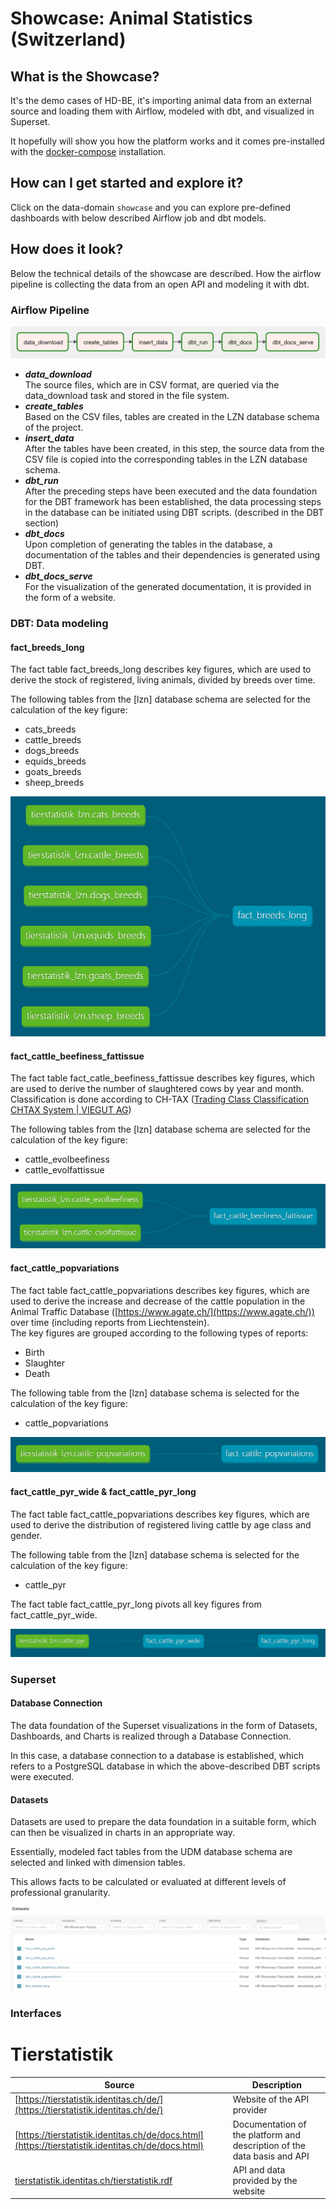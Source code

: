 # Showcase: Animal Statistics (Switzerland)

## What is the Showcase?

It's the demo cases of HD-BE, it's importing animal data from an external source and loading them with Airflow, modeled with dbt, and visualized in Superset.

It hopefully will show you how the platform works and it comes pre-installed with the [docker-compose](../../../hello-data-deployment/docker-compose/README.md) installation.

## How can I get started and explore it?

Click on the data-domain `showcase` and you can explore pre-defined dashboards with below described Airflow job and dbt models.

## How does it look?

Below the technical details of the showcase are described. How the airflow pipeline is collecting the data from an open API and modeling it with dbt.

### Airflow Pipeline

![](../images/Pasted%20image%2020231130144045.png)

- _**data_download**_  
  The source files, which are in CSV format, are queried via the data_download task and stored in the file system.
- _**create_tables**_  
  Based on the CSV files, tables are created in the LZN database schema of the project.
- _**insert_data**_  
  After the tables have been created, in this step, the source data from the CSV file is copied into the corresponding tables in the LZN database schema.
- _**dbt_run**_  
  After the preceding steps have been executed and the data foundation for the DBT framework has been established, the data processing steps in the database can be initiated using
  DBT scripts. (described in the DBT section)
- _**dbt_docs**_  
  Upon completion of generating the tables in the database, a documentation of the tables and their dependencies is generated using DBT.
- _**dbt_docs_serve**_  
  For the visualization of the generated documentation, it is provided in the form of a website.

### DBT: Data modeling

#### fact_breeds_long 

The fact table fact_breeds_long describes key figures, which are used to derive the stock of registered, living animals, divided by breeds over time.

The following tables from the [lzn] database schema are selected for the calculation of the key figure:

- cats_breeds
- cattle_breeds
- dogs_breeds
- equids_breeds
- goats_breeds
- sheep_breeds

![](../images/Pasted%20image%2020231130144109.png)

#### fact_cattle_beefiness_fattissue 

The fact table fact_catle_beefiness_fattissue describes key figures, which are used to derive the number of slaughtered cows by year and month.  
Classification is done according to CH-TAX ([Trading Class Classification CHTAX System | VIEGUT AG](https://www.viegut.ch/de/marktinfo/chtax-tabellen/))

The following tables from the [lzn] database schema are selected for the calculation of the key figure:

- cattle_evolbeefiness
- cattle_evolfattissue

![](../images/Pasted%20image%2020231130144118.png)

#### fact_cattle_popvariations 

The fact table fact_cattle_popvariations describes key figures, which are used to derive the increase and decrease of the cattle population in the Animal Traffic
Database ([https://www.agate.ch/](https://www.agate.ch/)) over time (including reports from Liechtenstein).  
The key figures are grouped according to the following types of reports:

- Birth
- Slaughter
- Death

The following table from the [lzn] database schema is selected for the calculation of the key figure:

- cattle_popvariations

![](../images/Pasted%20image%2020231130144128.png)

#### fact_cattle_pyr_wide & fact_cattle_pyr_long

The fact table fact_cattle_popvariations describes key figures, which are used to derive the distribution of registered living cattle by age class and gender.

The following table from the [lzn] database schema is selected for the calculation of the key figure:

- cattle_pyr

The fact table fact_cattle_pyr_long pivots all key figures from fact_cattle_pyr_wide.

![](../images/Pasted%20image%2020231130144139.png)

### Superset

#### Database Connection

The data foundation of the Superset visualizations in the form of Datasets, Dashboards, and Charts is realized through a Database Connection.

In this case, a database connection to a database is established, which refers to a PostgreSQL database in which the above-described DBT scripts were executed.

#### Datasets

Datasets are used to prepare the data foundation in a suitable form, which can then be visualized in charts in an appropriate way.

Essentially, modeled fact tables from the UDM database schema are selected and linked with dimension tables.

This allows facts to be calculated or evaluated at different levels of professional granularity.

![](../images/Pasted%20image%2020231130144155.png)

### Interfaces

# Tierstatistik

| Source                                                                                               | Description                                                             |
|------------------------------------------------------------------------------------------------------|-------------------------------------------------------------------------|
| [https://tierstatistik.identitas.ch/de/](https://tierstatistik.identitas.ch/de/)                     | Website of the API provider                                             |
| [https://tierstatistik.identitas.ch/de/docs.html](https://tierstatistik.identitas.ch/de/docs.html)   | Documentation of the platform and description of the data basis and API | 
| [tierstatistik.identitas.ch/tierstatistik.rdf](https://tierstatistik.identitas.ch/tierstatistik.rdf) | API and data provided by the website                                    | 
